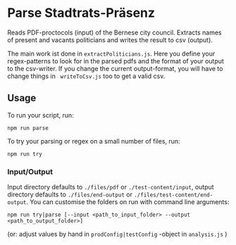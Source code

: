 # Parse Stadtrats-Präsenz

Reads PDF-proctocols (input) of the Bernese city council. Extracts names of present and vacants politicians and writes the result to csv (output).

The main work ist done in ```extractPoliticians.js```. Here you define your regex-patterns to look for in the parsed pdfs and the format of your output to the csv-writer. If you change the current output-format, you will have to change things in ``` writeToCsv.js``` too to get a valid csv.

## Usage

To run your script, run: 

```npm run parse```

To try your parsing or regex on a small number of files, run:

```npm run try```


### Input/Output
Input directory defaults to ```./files/pdf``` or ```./test-content/input```, output directory defaults to ```./files/end-output``` or ```./files/test-content/end-output```. You can customise the folders on run with command line arguments: 

```npm run try|parse [--input <path_to_input_folder> --output <path_to_output_folder>]```

(or: adjust values by hand in ```prodConfig|testConfig``` -object in ```analysis.js``` )

